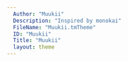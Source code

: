 ```yaml
---
  Author: "Muukii"
  Description: "Inspired by monokai"
  FileName: "Muukii.tmTheme"
  ID: "Muukii"
  Title: "Muukii"
  layout: theme
---
```

  